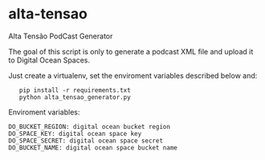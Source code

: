 # alta-tensao
Alta Tensão PodCast Generator

The goal of this script is only to generate a podcast XML file and upload it to Digital Ocean Spaces.

Just create a virtualenv, set the enviroment variables described below and:

```
   pip install -r requirements.txt
   python alta_tensao_generator.py
```

Enviroment variables:

```
DO_BUCKET_REGION: digital ocean bucket region
DO_SPACE_KEY: digital ocean space key
DO_SPACE_SECRET: digital ocean space secret
DO_BUCKET_NAME: digital ocean space bucket name
```
